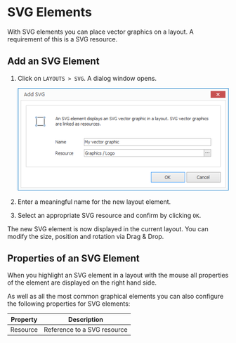 # SVG Elements

With SVG elements you can place vector graphics on a layout. A requirement of this is a SVG resource. 

## Add an SVG Element

1. Click on `LAYOUTS > SVG`. A dialog window opens.

   ![Add SVG element](../../../images/create-svg-element.png)

3. Enter a meaningful name for the new layout element.

4. Select an appropriate SVG resource and confirm by clicking `OK`.

The new SVG element is now displayed in the current layout. You can modify the size, position and rotation via Drag & Drop.

## Properties of an SVG Element

When you highlight an SVG element in a layout with the mouse all properties of the element are displayed on the right hand side.

As well as all the most common graphical elements you can also configure the following properties for SVG elements:

Property  | Description
------------ | ---------
Resource    | Reference to a SVG resource

